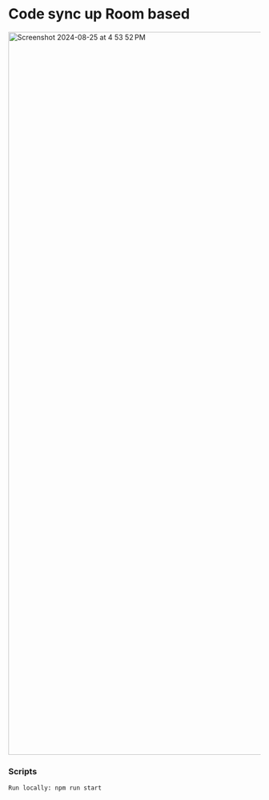 # Code sync up Room based

<img width="1440" alt="Screenshot 2024-08-25 at 4 53 52 PM" src="https://github.com/user-attachments/assets/73fff37d-42a5-4f62-b0f8-fc4f272523a7">

### Scripts
```bash
Run locally: npm run start
```
